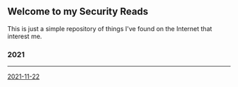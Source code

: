 ## Welcome to my Security Reads

This is just a simple repository of things I've found on the Internet that
interest me.



### 2021
----

[2021-11-22](2021-11-22.md)



